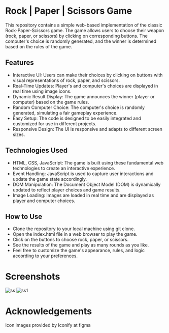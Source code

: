 # Rock | Paper | Scissors Game
This repository contains a simple web-based implementation of the classic Rock-Paper-Scissors game. The game allows users to choose their weapon (rock, paper, or scissors) by clicking on corresponding buttons. The computer's choice is randomly generated, and the winner is determined based on the rules of the game.

## Features
- Interactive UI: Users can make their choices by clicking on buttons with visual representations of rock, paper, and scissors.
- Real-Time Updates: Player's and computer's choices are displayed in real time using image icons.
- Dynamic Result Display: The game announces the winner (player or computer) based on the game rules.
- Random Computer Choice: The computer's choice is randomly generated, simulating a fair gameplay experience.
- Easy Setup: The code is designed to be easily integrated and customized for use in different projects.
- Responsive Design: The UI is responsive and adapts to different screen sizes.

## Technologies Used
- HTML, CSS, JavaScript: The game is built using these fundamental web technologies to create an interactive experience.
- Event Handling: JavaScript is used to capture user interactions and update the game state accordingly.
- DOM Manipulation: The Document Object Model (DOM) is dynamically updated to reflect player choices and game results.
- Image Loading: Images are loaded in real time and are displayed as player and computer choices.

## How to Use
- Clone the repository to your local machine using git clone.
- Open the index.html file in a web browser to play the game.
- Click on the buttons to choose rock, paper, or scissors.
- See the results of the game and play as many rounds as you like.
- Feel free to customize the game's appearance, rules, and logic according to your preferences.

# Screenshots
![ss](https://github.com/francismcpc/rock-paper-scissor-app/assets/119109562/9d09daaf-c7d7-4bb8-abd5-adb512163fa5)
![ss1](https://github.com/francismcpc/rock-paper-scissor-app/assets/119109562/0d6881d3-269c-45c4-9274-159525fc76cd)

# Acknowledgements
Icon images provided by Iconify at figma

